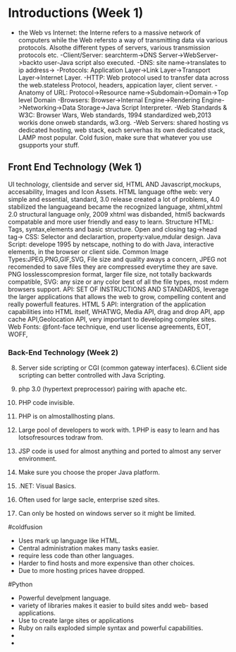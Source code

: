 # Introductions (Week 1)
- the Web vs Internet: the Interne refers to a massive network of computers while the Web refersto a way of transmitting data via various protocols. Alsothe different types of servers, various transmission protocols etc.
-Client/Server: searchterm->DNS Server->WebServer->backto user-Java script also executed.
-DNS: site name->translates to ip address->
-Protocols: Application Layer->Link Layer->Transport Layer->Internet Layer.
-HTTP: Web protocol used to transfer data across the web.stateless Protocol, headers, appication layer, client server. 
-Anatomy of URL: Protocol->Resource name->Subdomain->Domain->Top level Domain
-Browsers: Browser->Internal Engine->Rendering Engine->Networking->Data Storage->Java Script Interpreter.
-Web Standards & W3C: Browser Wars, Web standards, 1994 standardized web,2013 workis done onweb standards, w3.org.
-Web Servers: shared hosting vs dedicated hosting, web stack, each serverhas its own dedicated stack, LAMP most popular. Cold fusion, make sure that whatever you use gsupports your stuff.
## Front End Technology (Wek 1)
UI technology, clientside and server sid, HTML AND Javascript,mockups, accesability, Images and Icon Assets.
HTML language ofthe web: very simple and essential, standard, 3.0 release created a lot of problems, 4.0 stabilized the languageand became the recognized language, xhtml,xhtml 2.0 structural language only, 2009 xhtml was disbanded, html5 backwards compatable and more user friendly and easy to learn.
Structure HTML: Tags, syntax,elements and basic structure. Open and closing tag->head tag->
CSS: Selector and declarartion, property:value,mdular design.
Java Script: develope 1995 by netscape, nothing to do with Java, interactive elements, in the browser or client side.
Common Image Types:JPEG,PNG,GIF,SVG, File size and quality aways a concern, JPEG not recomended to save files they are compressed everytime they are save. PNG losslesscompresion format, larger file size, not totally backwards compatible, SVG: any size or any color best of all the file types, most mdern browsers support.
API: SET OF INSTRUCTIONS AND STANDARDS, leverage the larger applications that allows the web to grow, compelling content and really powerfull features. 
HTML 5 API: intergration of the application capabilities into HTML itself, WHATWG, Media API, drag and drop API, app cache API,Geolocation API, very important to developing complex sites.
Web Fonts: @font-face technique, end user license agreements, EOT, WOFF, 
 ### Back-End Technology (Week 2)
 8. Server side scripting or CGI (common gateway interfaces).
 6.Client side scripting can better controlled with Java Scripting.
 7. php 3.0 (hypertext preprocessor) pairing with apache etc.
 5. PHP code invisible.
 1. PHP is on almostallhosting plans.
 1. Large pool of developers to work with.
 1.PHP is easy to learn and has lotsofresources todraw from.
 1. JSP code is used for almost anything and ported to almost any server environment.

2. Make sure you choose the proper Java platform.
 2. .NET: Visual Basics.
 2. Often used for large sacle, enterprise szed sites.
 2. Can only be hosted on windows server so it might be limited.
 
 #coldfusion
 - Uses mark up language like HTML.
 - Central administration makes many tasks easier.
 - require less code than other languages.
 - Harder to find hosts and more expensive than other choices. 
 - Due to more hosting prices havee dropped.
  
  #Python
 - Powerful develpment language.
 - variety of libraries makes it easier to build sites andd web- based applications.
 - Use to create large sites or applications 
 - Ruby on rails exploded simple syntax and powerful capabilities.
 -
 -
 
 
 
 
 
 
 
 
 
 
 
 
 
 
